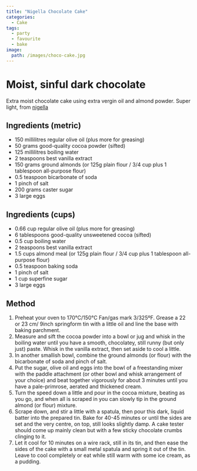 ```yaml
---
title: "Nigella Chocolate Cake"
categories:
  - Cake
tags:
  - party
  - favourite
  - bake
image: 
  path: /images/choco-cake.jpg
---
```

# Moist, sinful dark chocolate 

Extra moist chocolate cake using extra vergin oil and almond powder. Super light, from [nigella](https://www.nigella.com/recipes/chocolate-olive-oil-cake)

## Ingredients (metric)

- 150 millilitres regular olive oil (plus more for greasing)
- 50 grams good-quality cocoa powder (sifted)
- 125 millilitres boiling water
- 2 teaspoons best vanilla extract
- 150 grams ground almonds (or 125g plain flour / 3/4 cup plus 1 tablespoon all-purpose flour)
- 0.5 teaspoon bicarbonate of soda
- 1 pinch of salt
- 200 grams caster sugar
- 3 large eggs


## Ingredients (cups)

- 0.66 cup regular olive oil (plus more for greasing)
- 6 tablespoons good-quality unsweetened cocoa (sifted)
- 0.5 cup boiling water
- 2 teaspoons best vanilla extract
- 1.5 cups almond meal (or 125g plain flour / 3/4 cup plus 1 tablespoon all-purpose flour)
- 0.5 teaspoon baking soda
- 1 pinch of salt
- 1 cup superfine sugar
- 3 large eggs



## Method

1. Preheat your oven to 170°C/150°C Fan/gas mark 3/325ºF. Grease a 22 or 23 cm/ 9inch springform tin with a little oil and line the base with baking parchment.
2. Measure and sift the cocoa powder into a bowl or jug and whisk in the boiling water until you have a smooth, chocolatey, still runny (but only just) paste. Whisk in the vanilla extract, then set aside to cool a little.
3. In another smallish bowl, combine the ground almonds (or flour) with the bicarbonate of soda and pinch of salt.
4. Put the sugar, olive oil and eggs into the bowl of a freestanding mixer with the paddle attachment (or other bowl and whisk arrangement of your choice) and beat together vigorously for about 3 minutes until you have a pale-primrose, aerated and thickened cream.
5. Turn the speed down a little and pour in the cocoa mixture, beating as you go, and when all is scraped in you can slowly tip in the ground almond (or flour) mixture.
6. Scrape down, and stir a little with a spatula, then pour this dark, liquid batter into the prepared tin. Bake for 40-45 minutes or until the sides are set and the very centre, on top, still looks slightly damp. A cake tester should come up mainly clean but with a few sticky chocolate crumbs clinging to it.
7. Let it cool for 10 minutes on a wire rack, still in its tin, and then ease the sides of the cake with a small metal spatula and spring it out of the tin. Leave to cool completely or eat while still warm with some ice cream, as a pudding.

